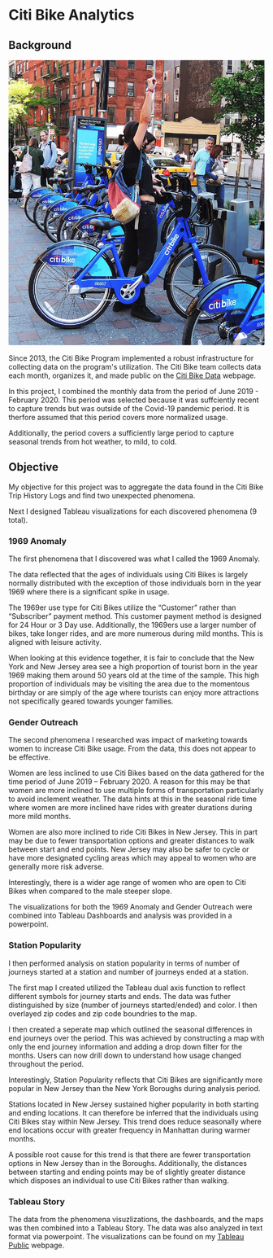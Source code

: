 # Citi Bike Analytics


## Background

![Citi-Bikes](Images/citi-bike-station-bikes.jpg)

Since 2013, the Citi Bike Program implemented a robust infrastructure for collecting data on the program's utilization. The Citi Bike team collects data each month, organizes it, and made public on the [Citi Bike Data](https://www.citibikenyc.com/system-data) webpage.

In this project, I combined the monthly data from the period of June 2019 - February 2020.  This period was selected because it was suffciently recent to capture trends but was outside of the Covid-19 pandemic period.  It is therfore assumed that this period covers more normalized usage.  

Additionally, the period covers a sufficiently large period to capture seasonal trends from hot weather, to mild, to cold. 

## Objective

My objective for this project was to aggregate the data found in the Citi Bike Trip History Logs and find two unexpected phenomena.

Next I designed Tableau visualizations for each discovered phenomena (9 total).

### 1969 Anomaly

The first phenomena that I discovered was what I called the 1969 Anomaly.  

The data reflected that the ages of individuals using Citi Bikes is largely normally distributed with the exception of those individuals born in the year 1969 where there is a significant spike in usage. 

The 1969er use type for Citi Bikes utilize the “Customer” rather than “Subscriber” payment method.  This customer payment method is designed for 24 Hour or 3 Day use.  Additionally, the 1969ers use a larger 
number of bikes, take longer rides, and are more numerous during mild months.  This is aligned with leisure activity.  

When looking at this evidence together, it is fair to conclude that the New York and New Jersey area see a high proportion of tourist born in the year 
1969 making them around 50 years old at the time of the sample.  This high proportion of individuals may be visiting the area due to the momentous birthday 
or are simply of the age where tourists can enjoy more attractions not specifically geared towards younger families. 

### Gender Outreach

The second phenomena I researched was impact of marketing towards women to increase Citi Bike usage.  From the data, this does not appear to be effective. 

Women are less inclined to use Citi Bikes based on the data gathered for the time period of June 2019 – February 2020.  A reason for this may be that 
women are more inclined to use multiple forms of transportation particularly to avoid inclement weather. The data hints at this in the seasonal ride time 
where women are more inclined have rides with greater durations during more mild months. 

Women are also more inclined to ride Citi Bikes in New Jersey.  This in part may be due to fewer transportation options and greater distances to walk 
between start and end points.  New Jersey may also be safer to cycle or have more designated cycling areas which may appeal to women who are generally more 
risk adverse.  

Interestingly, there is a wider age range of women who are open to Citi Bikes when compared to the male steeper slope. 

The visualizations for both the 1969 Anomaly and Gender Outreach were combined into Tableau Dashboards and analysis was provided in a powerpoint. 

### Station Popularity

I then performed analysis on station popularity in terms of number of journeys started at a station and number of journeys ended at a station. 

The first map I created utilized the Tableau dual axis function to reflect different symbols for journey starts and ends.  The data was futher distinguished
by size (number of journeys started/ended) and color.  I then overlayed zip codes and zip code boundries to the map.  

I then created a seperate map which outlined the seasonal differences in end journeys over the period.  This was achieved by constructing a map with only the 
end journey information and adding a drop down filter for the months.  Users can now drill down to understand how usage changed throughout the period. 

Interestingly, Station Popularity reflects that Citi Bikes are significantly more popular in New Jersey than the New York Boroughs during analysis period. 

Stations located in New Jersey sustained higher popularity in both starting and ending locations.  It can therefore be inferred that the individuals using Citi Bikes 
stay within New Jersey.  This trend does reduce seasonally where end locations occur with greater frequency in Manhattan during warmer months. 

A possible root cause for this trend is that there are fewer transportation options in New Jersey than in the Boroughs.  Additionally, the distances between starting 
and ending points may be of slightly greater distance which disposes an individual to use Citi Bikes rather than walking. 


### Tableau Story

The data from the phenomena visuzlizations, the dashboards, and the maps was then combined into a Tableau Story.  The data was also analyzed in text format
via powerpoint. The visualizations can be found on my [Tableau Public](https://public.tableau.com/profile/lauren.parrish#!/) webpage.



